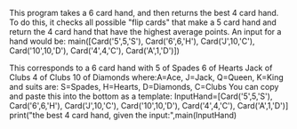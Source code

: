 This program takes a 6 card hand, and then returns the best 4 card hand.
To do this, it checks all possible "flip cards" that make a 5 card hand and return the 4 card hand that have the highest average points.
An input for a hand would be: 
main([Card('5',5,'S'),
Card('6',6,'H'),
Card('J',10,'C'),
Card('10',10,'D'),
Card('4',4,'C'),
Card('A',1,'D')])

This corresponds to a 6 card hand with
5 of Spades
6 of Hearts
Jack of Clubs
4 of Clubs
10 of Diamonds
where:A=Ace, J=Jack, Q=Queen, K=King and suits are: S=Spades, H=Hearts, D=Diamonds, C=Clubs
You can copy and paste this into the bottom as a template:
InputHand=[Card('5',5,'S'),
Card('6',6,'H'),
Card('J',10,'C'),
Card('10',10,'D'),
Card('4',4,'C'),
Card('A',1,'D')]
print("the best 4 card hand, given the input:",main(InputHand)
